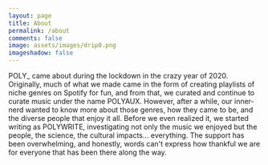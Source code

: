 ```yaml
---
layout: page
title: About
permalink: /about
comments: false
image: assets/images/drip0.png
imageshadow: false
---
```


POLY_ came about during the lockdown in the crazy year of 2020. Originally, much of what we made came in the form of creating playlists of niche genres on Spotify for fun, and from that, we curated and continue to curate music under the name POLYAUX. However, after a while, our inner-nerd wanted to know more about those genres, how they came to be, and the diverse people that enjoy it all. Before we even realized it, we started writing as POLYWRITE, investigating not only the music we enjoyed but the people, the science, the cultural impacts... everything. The support has been overwhelming, and honestly, words can't express how thankful we are for everyone that has been there along the way.

<!---->
<!--
If you enjoy what we do, please support us by contributing to our Patreon and/or checking us out on Youtube!

<a target="_blank" href="" class="btn btn-dark"> Patreon &rarr;</a>

<a target="_blank" href="" class="btn btn-dark"> POLYWRITE &rarr;</a>

<a target="_blank" href="" class="btn btn-dark"> POLYAUX &rarr;</a> -->
